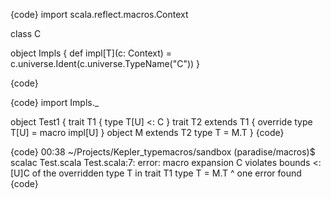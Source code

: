 {code}
import scala.reflect.macros.Context

class C

object Impls {
  def impl[T](c: Context) = c.universe.Ident(c.universe.TypeName("C"))
}

{code}

{code}
import Impls._

object Test1 {
  trait T1 { type T[U] <: C }
  trait T2 extends T1 { override type T[U] = macro impl[U] }
  object M extends T2
  type T = M.T
}
{code}

{code}
00:38 ~/Projects/Kepler_typemacros/sandbox (paradise/macros)$ scalac Test.scala 
Test.scala:7: error: macro expansion C violates bounds  <: [U]C of the overridden type T in trait T1
  type T = M.T
             ^
one error found
{code}

